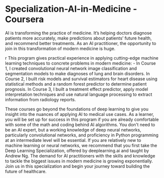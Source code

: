 # Specialization-AI-in-Medicine -Coursera

AI is transforming the practice of medicine. It’s helping doctors diagnose patients more accurately, make predictions about patients’ future health, and recommend better treatments. As an AI practitioner, the opportunity to join in this transformation of modern medicine is huge. 

r This program gives practical experience in applying cutting-edge machine learning techniques to concrete problems in modern medicine: -
 In Course 1, I created convolutional neural network image classification and segmentation models to make diagnoses of lung and brain disorders. 
 In Course 2, I built risk models and survival estimators for heart disease using statistical methods and a random forest predictor to determine patient prognosis. 
 In Course 3, I built a treatment effect predictor, apply model interpretation techniques and use natural language processing to extract information from radiology reports. 
 
 These courses go beyond the foundations of deep learning to give you insight into the nuances of applying AI to medical use cases. As a learner, you will be set up for success in this program if you are already comfortable with some of the math and coding behind AI algorithms. You don't need to be an AI expert, but a working knowledge of deep neural networks, particularly convolutional networks, and proficiency in Python programming at an intermediate level will be essential. If you are relatively new to machine learning or neural networks, we recommend that you first take the Deep Learning Specialization, offered by deeplearning.ai and taught by Andrew Ng. The demand for AI practitioners with the skills and knowledge to tackle the biggest issues in modern medicine is growing exponentially. Join us in this specialization and begin your journey toward building the future of healthcare.
